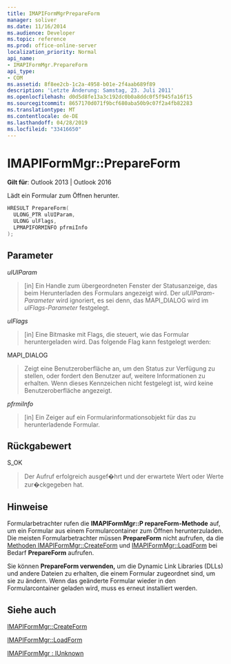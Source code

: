 ```yaml
---
title: IMAPIFormMgrPrepareForm
manager: soliver
ms.date: 11/16/2014
ms.audience: Developer
ms.topic: reference
ms.prod: office-online-server
localization_priority: Normal
api_name:
- IMAPIFormMgr.PrepareForm
api_type:
- COM
ms.assetid: 8f8ee2cb-1c2a-4958-b01e-2f4aab689f89
description: 'Letzte Änderung: Samstag, 23. Juli 2011'
ms.openlocfilehash: d0d5d8fe13a3c192dc0b0a8ddc0f5f945fa16f15
ms.sourcegitcommit: 8657170d071f9bcf680aba50b9c07f2a4fb82283
ms.translationtype: MT
ms.contentlocale: de-DE
ms.lasthandoff: 04/28/2019
ms.locfileid: "33416650"
---
```

# <a name="imapiformmgrprepareform"></a>IMAPIFormMgr::PrepareForm

  
  
**Gilt für**: Outlook 2013 | Outlook 2016 
  
Lädt ein Formular zum Öffnen herunter.
  
```cpp
HRESULT PrepareForm(
  ULONG_PTR ulUIParam,
  ULONG ulFlags,
  LPMAPIFORMINFO pfrmiInfo
);
```

## <a name="parameters"></a>Parameter

 _ulUIParam_
  
> [in] Ein Handle zum übergeordneten Fenster der Statusanzeige, das beim Herunterladen des Formulars angezeigt wird. Der  _ulUIParam-Parameter_ wird ignoriert, es sei denn, das MAPI_DIALOG wird im  _ulFlags-Parameter_ festgelegt. 
    
 _ulFlags_
  
> [in] Eine Bitmaske mit Flags, die steuert, wie das Formular heruntergeladen wird. Das folgende Flag kann festgelegt werden:
    
MAPI_DIALOG 
  
> Zeigt eine Benutzeroberfläche an, um den Status zur Verfügung zu stellen, oder fordert den Benutzer auf, weitere Informationen zu erhalten. Wenn dieses Kennzeichen nicht festgelegt ist, wird keine Benutzeroberfläche angezeigt.
    
 _pfrmiInfo_
  
> [in] Ein Zeiger auf ein Formularinformationsobjekt für das zu herunterladende Formular.
    
## <a name="return-value"></a>Rückgabewert

S_OK 
  
> Der Aufruf erfolgreich ausgef�hrt und der erwartete Wert oder Werte zur�ckgegeben hat.
    
## <a name="remarks"></a>Hinweise

Formularbetrachter rufen die **IMAPIFormMgr::P repareForm-Methode** auf, um ein Formular aus einem Formularcontainer zum Öffnen herunterzuladen. Die meisten Formularbetrachter müssen **PrepareForm** nicht aufrufen, da die [Methoden IMAPIFormMgr::CreateForm](imapiformmgr-createform.md) und [IMAPIFormMgr::LoadForm](imapiformmgr-loadform.md) bei Bedarf **PrepareForm** aufrufen. 
  
Sie können **PrepareForm verwenden,** um die Dynamic Link Libraries (DLLs) und andere Dateien zu erhalten, die einem Formular zugeordnet sind, um sie zu ändern. Wenn das geänderte Formular wieder in den Formularcontainer geladen wird, muss es erneut installiert werden. 
  
## <a name="see-also"></a>Siehe auch



[IMAPIFormMgr::CreateForm](imapiformmgr-createform.md)
  
[IMAPIFormMgr::LoadForm](imapiformmgr-loadform.md)
  
[IMAPIFormMgr : IUnknown](imapiformmgriunknown.md)

